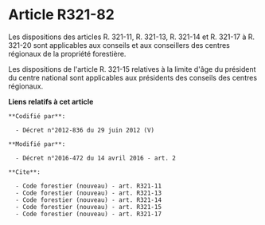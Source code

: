 # Article R321-82

Les dispositions des articles R. 321-11, R. 321-13, R. 321-14 et R. 321-17 à    R. 321-20 sont applicables aux conseils et
aux conseillers des centres régionaux de la propriété forestière. 

Les dispositions de l'article R. 321-15 relatives à la limite d'âge du président du centre national sont applicables aux
présidents des conseils des centres régionaux.

**Liens relatifs à cet article**

	**Codifié par**:

	  - Décret n°2012-836 du 29 juin 2012 (V)

	**Modifié par**:

	  - Décret n°2016-472 du 14 avril 2016 - art. 2

	**Cite**:

	  - Code forestier (nouveau) - art. R321-11
	  - Code forestier (nouveau) - art. R321-13
	  - Code forestier (nouveau) - art. R321-14
	  - Code forestier (nouveau) - art. R321-15
	  - Code forestier (nouveau) - art. R321-17

